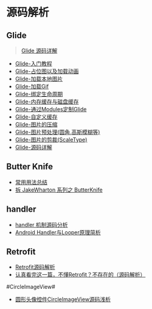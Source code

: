# 源码解析
## Glide 

> [Glide 源码详解](http://mp.weixin.qq.com/s?__biz=MzAxMTI4MTkwNQ==&mid=2650822526&idx=1&sn=e825ccc8356dfbf66153968ede66e4e3)

- [Glide-入门教程](http://blog.csdn.net/yulyu/article/details/55053099)
- [Glide-占位图以及加载动画](ttp://blog.csdn.net/yulyu/article/details/55054747)
- [Glide-加载本地图片](http://blog.csdn.net/yulyu/article/details/55056352)
- [Glide-加载Gif](http://blog.csdn.net/yulyu/article/details/55095407)
- [Glide-绑定生命周期](http://blog.csdn.net/yulyu/article/details/55096684)
- [Glide-内存缓存与磁盘缓存](http://blog.csdn.net/yulyu/article/details/55096713)
- [Glide-通过Modules定制Glide](http://blog.csdn.net/yulyu/article/details/55194237)
- [Glide-自定义缓存](http://blog.csdn.net/yulyu/article/details/55211250)
- [Glide-图片的压缩](http://blog.csdn.net/yulyu/article/details/55215718)
- [Glide-图片预处理(圆角,高斯模糊等)](http://blog.csdn.net/yulyu/article/details/55261351)
- [Glide-图片的剪裁(ScaleType)](http://blog.csdn.net/yulyu/article/details/55261439)
- [Glide-源码详解](http://blog.csdn.net/yulyu/article/details/60331803)


## Butter Knife

- [常用用法总结](https://juejin.im/post/58f193645c497d006c832bc8)
- [拆 JakeWharton 系列之 ButterKnife](http://www.jianshu.com/p/b8b59fb80554?url_type=39&object_type=webpage&pos=1)


## handler
- [handler 机制源码分析](http://www.jianshu.com/p/153dfbb8d4eb)
- [Android Handler与Looper原理简析](https://juejin.im/post/59083d7fda2f60005d14efdb)


## Retrofit

- [Retrofit源码解析](https://juejin.im/post/5902d4c5570c3500580c56f5)
- [认真看完这一篇，不懂Retrofit？不存在的（源码解析）](http://www.jianshu.com/p/2f61cafdb192)


#CircleImageView# 
- [圆形头像控件CircleImageView源码浅析](http://www.apkbus.com/blog-896840-63545.html)

